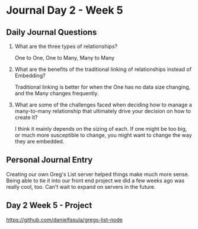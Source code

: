 # Journal Day 2 - Week 5

## Daily Journal Questions

1. What are the three types of relationships?

    One to One, One to Many, Many to Many

2. What are the benefits of the traditional linking of relationships instead of Embedding?

    Traditional linking is better for when the One has no data size changing, and the Many changes frequently.

3. What are some of the challenges faced when deciding how to manage a many-to-many relationship that ultimately drive your decision on how to create it?

    I think it mainly depends on the sizing of each. If one might be too big, or much more susceptible to change, you might want to change the way they are embedded.

## Personal Journal Entry

 Creating our own Greg's List server helped things make much more sense. Being able to tie it into our front end project we did a few weeks ago was really cool, too. Can't wait to expand on servers in the future.


## Day 2 Week 5 -  Project

https://github.com/danielfasula/gregs-list-node